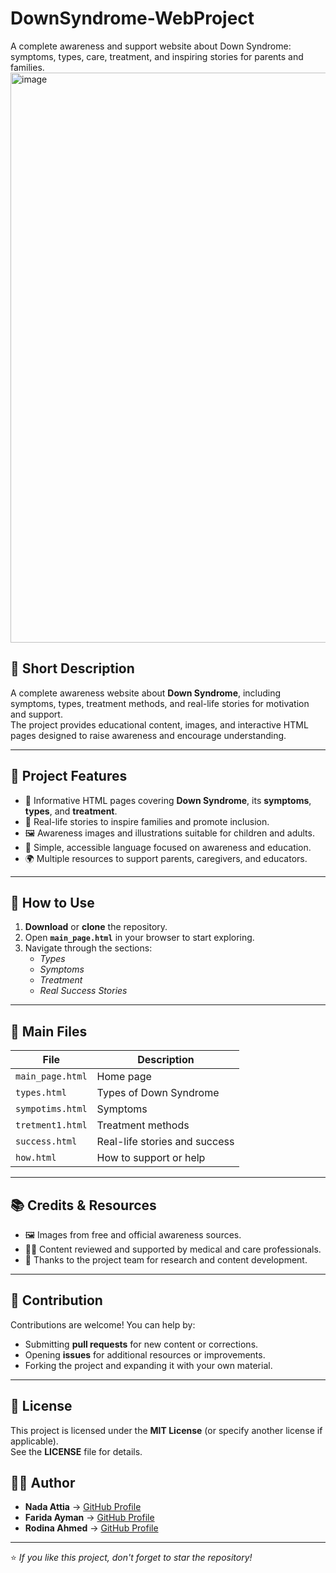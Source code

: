 # DownSyndrome-WebProject
A complete awareness and support website about Down Syndrome: symptoms, types, care, treatment, and inspiring stories for parents and families.
<img width="1916" height="912" alt="image" src="https://github.com/user-attachments/assets/60535102-f933-4f0a-b05f-82474ebd8001" />


## 📝 Short Description
A complete awareness website about **Down Syndrome**, including symptoms, types, treatment methods, and real-life stories for motivation and support.  
The project provides educational content, images, and interactive HTML pages designed to raise awareness and encourage understanding.

---

## 🌟 Project Features
- 📖 Informative HTML pages covering **Down Syndrome**, its **symptoms**, **types**, and **treatment**.  
- 💬 Real-life stories to inspire families and promote inclusion.  
- 🖼️ Awareness images and illustrations suitable for children and adults.  
- 🧩 Simple, accessible language focused on awareness and education.  
- 🌍 Multiple resources to support parents, caregivers, and educators.  

---

## 🚀 How to Use
1. **Download** or **clone** the repository.  
2. Open **`main_page.html`** in your browser to start exploring.  
3. Navigate through the sections:  
   - *Types*  
   - *Symptoms*  
   - *Treatment*  
   - *Real Success Stories*  

---

## 📁 Main Files

| File | Description |
|------|-------------|
| `main_page.html` | Home page |
| `types.html` | Types of Down Syndrome |
| `sympotims.html` | Symptoms |
| `tretment1.html` | Treatment methods |
| `success.html` | Real-life stories and success |
| `how.html` | How to support or help |

---

## 📚 Credits & Resources
- 🖼️ Images from free and official awareness sources.  
- 👩‍⚕️ Content reviewed and supported by medical and care professionals.  
- 🙌 Thanks to the project team for research and content development.  

---

## 🤝 Contribution
Contributions are welcome! You can help by:  
- Submitting **pull requests** for new content or corrections.  
- Opening **issues** for additional resources or improvements.  
- Forking the project and expanding it with your own material.  

---

## 📜 License
This project is licensed under the **MIT License** (or specify another license if applicable).  
See the **LICENSE** file for details.  

## 🧑‍💻 Author

- **Nada Attia** → [GitHub Profile](https://github.com/NadaAttia04)  
- **Farida Ayman** → [GitHub Profile](https://github.com/FaridaAyman)  
- **Rodina Ahmed** → [GitHub Profile](https://github.com/RodinaAhmed)

---

⭐ *If you like this project, don't forget to star the repository!*

